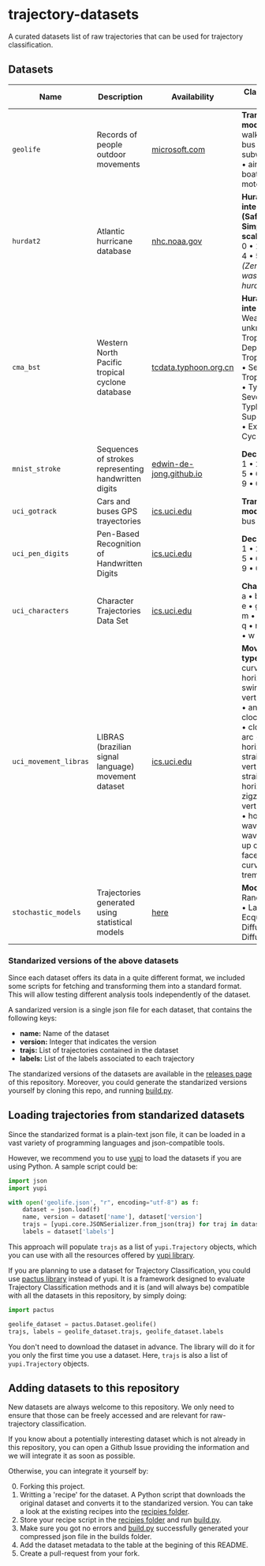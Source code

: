 # trajectory-datasets

A curated datasets list of raw trajectories that can be used for trajectory
classification.

## Datasets

| Name                  | Description                                           | Availability                                                                                       | Classification Goal                                                                                            |
|-----------------------|-------------------------------------------------------|----------------------------------------------------------------------------------------------------|--------------------------------------------------------------------------------------------------------------- |
| `geolife`             | Records of people outdoor movements                   | [microsoft.com](https://www.microsoft.com/en-us/download/confirmation.aspx?id=52367)               | **Transportation mode:**<br> walk • bike • bus • car • subway • train • airplane • boat • run • motorcycle     |
| `hurdat2`             | Atlantic hurricane database                           | [nhc.noaa.gov](https://www.nhc.noaa.gov/data/)                                                     | **Huracane intensity (Saffir-Simpson scale):**<br> 0 • 1 • 2 • 3 • 4 • 5 <br>*(Zero means was not a huracane)* |
| `cma_bst`             | Western North Pacific tropical cyclone database       | [tcdata.typhoon.org.cn](https://tcdata.typhoon.org.cn/en/zjljsjj_zlhq.html)                        | **Huracane intensity:**<br> Weaker or unknown • Tropical Depression • Tropical Storm • Severe Tropical Storm • Typhoon • Severe Typhoon • Super Typhoon • Extratropical Cyclone |
| `mnist_stroke`        | Sequences of strokes representing handwritten digits  | [edwin-de-jong.github.io](https://edwin-de-jong.github.io/blog/mnist-sequence-data/)               | **Decimal digits:**<br> 1 • 2 • 3 • 4 • 5 • 6 • 7 • 8 • 9 • 0                                                  |
| `uci_gotrack`         | Cars and buses GPS trayectories                       | [ics.uci.edu](https://archive.ics.uci.edu/ml/datasets/GPS+Trajectories#)                           | **Transportation mode:**<br> bus • car                                                                         |
| `uci_pen_digits`      | Pen-Based Recognition of Handwritten Digits           | [ics.uci.edu](https://archive.ics.uci.edu/ml/datasets/Pen-Based+Recognition+of+Handwritten+Digits) | **Decimal digits:**<br> 1 • 2 • 3 • 4 • 5 • 6 • 7 • 8 • 9 • 0                                                  |
| `uci_characters`      | Character Trajectories Data Set                       | [ics.uci.edu](https://archive.ics.uci.edu/ml/datasets/Character+Trajectories)                      | **Characters:**<br> a • b • c • d • e • g • h • l • m • n • o • p • q • r • s • u • v • w • y • z              |
| `uci_movement_libras` | LIBRAS (brazilian signal language) movement dataset   | [ics.uci.edu](https://archive.ics.uci.edu/ml/datasets/Libras+Movement)                             | **Movement type:**<br> curved swing • horizontal swing • vertical swing • anti-clockwise arc • clockwise arc • circle • horizontal straight-line • vertical straight-line • horizontal zigzag • vertical zigzag • horizontal wavy • vertical wavy • face-up curve • face-down curve  • tremble |
| `stochastic_models`   | Trajectories generated using statistical models       | [here](recipes/stochastic_models.py)                                                               | **Model used:**<br> Random Walk • Langevin Ecquation • Diffusing Diffusivity                                   |



### Standarized versions of the above datasets

Since each dataset offers its data in a quite different format, we included
some scripts for fetching and transforming them into a standard format. This
will allow testing different analysis tools independently of the dataset.

A sandarized version is a single json file for each dataset, that contains the
following keys:
- **name:** Name of the dataset
- **version:** Integer that indicates the version
- **trajs:** List of trajectories contained in the dataset
- **labels:** List of the labels associated to each trajectory

The standarized versions of the datasets are available in the [releases
page](https://github.com/yupidevs/trajectory-datasets/releases) of this
repository. Moreover, you could generate the standarized versions yourself by
cloning this repo, and running [build.py](build.py).

## Loading trajectories from standarized datasets

Since the standarized format is a plain-text json file, it can be loaded in a
vast variety of programming languages and json-compatible tools.

However, we recommend you to use [yupi](https://github.com/yupidevs/yupi) to
load the datasets if you are using Python. A sample script could be:

```python
import json
import yupi

with open('geolife.json', "r", encoding="utf-8") as f:
    dataset = json.load(f)
    name, version = dataset['name'], dataset['version']
    trajs = [yupi.core.JSONSerializer.from_json(traj) for traj in dataset['trajs']]
    labels = dataset['labels']    
```

This approach will populate `trajs` as a list of `yupi.Trajectory` objects,
which you can use with all the resources offered by [yupi
library](https://github.com/yupidevs/yupi).

If you are planning to use a dataset for Trajectory Classification, you could
use [pactus library](https://github.com/yupidevs/pactus) instead of yupi. It is
a framework designed to evaluate Trajectory Classification methods and it is
(and will always be) compatible with all the datasets in this repository, by
simply doing:

```python
import pactus

geolife_dataset = pactus.Dataset.geolife()  
trajs, labels = geolife_dataset.trajs, geolife_dataset.labels
```

You don't need to download the dataset in advance. The library will do it for
you only the first time you use a dataset. Here, `trajs` is also a list of
`yupi.Trajectory` objects.

## Adding datasets to this repository

New datasets are always welcome to this repository. We only need to ensure that
those can be freely accessed and are relevant for raw-trajectory classification.

If you know about a potentially interesting dataset which is not already in
this repository, you can open a Github Issue providing the information and we
will integrate it as soon as possible.

Otherwise, you can integrate it yourself by:

0. Forking this project.
1. Writting a 'recipe' for the dataset. A Python script that downloads the original dataset and converts it
to the standarized version. You can take a look at the existing recipes into the [recipies folder](recipes/).
2. Store your recipe script in the [recipies folder](recipes/) and run [build.py](build.py).
3. Make sure you got no errors and [build.py](build.py) successfully generated your compressed json file in the builds folder.
4. Add the dataset metadata to the table at the begining of this README.
5. Create a pull-request from your fork.

